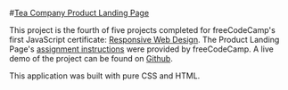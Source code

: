 #[Tea Company Product Landing Page](https://www.freecodecamp.org/learn/2022/responsive-web-design/build-a-product-landing-page-project/build-a-product-landing-page)

This project is the fourth of five projects completed for freeCodeCamp's first JavaScript certificate: [Responsive Web Design](https://www.freecodecamp.org/learn/responsive-web-design/). The Product Landing Page's [assignment instructions](https://www.freecodecamp.org/learn/2022/responsive-web-design/build-a-product-landing-page-project/build-a-product-landing-page) were provided by freeCodeCamp. A live demo of the project can be found on [Github](https://john-albright.github.io/tea-company-product-landing-page). 

This application was built with pure CSS and HTML. 
